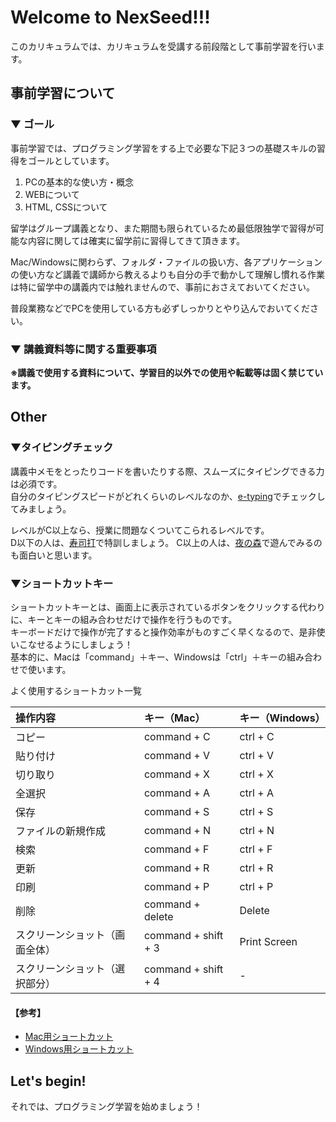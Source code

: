 

# Welcome to NexSeed!!!
このカリキュラムでは、カリキュラムを受講する前段階として事前学習を行います。

## 事前学習について
### ▼ ゴール
事前学習では、プログラミング学習をする上で必要な下記３つの基礎スキルの習得をゴールとしています。

1. PCの基本的な使い方・概念
1. WEBについて
1. HTML, CSSについて

留学はグループ講義となり、また期間も限られているため最低限独学で習得が可能な内容に関しては確実に留学前に習得してきて頂きます。

Mac/Windowsに関わらず、フォルダ・ファイルの扱い方、各アプリケーションの使い方など講義で講師から教えるよりも自分の手で動かして理解し慣れる作業は特に留学中の講義内では触れませんので、事前におさえておいてください。

普段業務などでPCを使用している方も必ずしっかりとやり込んでおいてください。

### ▼ 講義資料等に関する重要事項 
**※講義で使用する資料について、学習目的以外での使用や転載等は固く禁じています。**

## Other
### ▼タイピングチェック
講義中メモをとったりコードを書いたりする際、スムーズにタイピングできる力は必須です。  
自分のタイピングスピードがどれくらいのレベルなのか、[e-typing](http://www.e-typing.ne.jp/)でチェックしてみましょう。

レベルがC以上なら、授業に問題なくついてこられるレベルです。  
D以下の人は、[寿司打](http://typing.sakura.ne.jp/sushida/)で特訓しましょう。
C以上の人は、[夜の森](http://neutralx0.net/yorumori/)で遊んでみるのも面白いと思います。

### ▼ショートカットキー
ショートカットキーとは、画面上に表示されているボタンをクリックする代わりに、キーとキーの組み合わせだけで操作を行うものです。  
キーボードだけで操作が完了すると操作効率がものすごく早くなるので、是非使いこなせるようにしましょう！  
基本的に、Macは「command」＋キー、Windowsは「ctrl」＋キーの組み合わせで使います。

よく使用するショートカット一覧

|操作内容                 |キー（Mac）           |キー（Windows）|
|:----------------------|:-------------------|:-------------|
|コピー                   |command + C         |ctrl + C      |
|貼り付け                 |command + V         |ctrl + V      |
|切り取り                 |command + X         |ctrl + X      |
|全選択                   |command + A        |ctrl + A       |
|保存                    |command + S         |ctrl + S       |
|ファイルの新規作成         |command + N         |ctrl + N       |
|検索                    |command + F         |ctrl + F       |
|更新                    |command + R         |ctrl + R       |
|印刷                    |command + P         |ctrl + P       |
|削除                    |command + delete    |Delete         |
|スクリーンショット（画面全体）|command + shift + 3 |Print Screen   |
|スクリーンショット（選択部分）|command + shift + 4 |-              |


#### 【参考】
* [Mac用ショートカット](http://matome.naver.jp/odai/2138612139607002701)
* [Windows用ショートカット](http://www.geocities.jp/kagemusyamk1/e.short1.html)

## Let's begin!
それでは、プログラミング学習を始めましょう！
